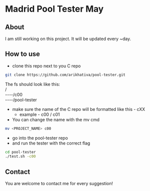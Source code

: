 
# Madrid Pool Tester May

## About
I am still working on this project.
It will be updated every ~day.

## How to use
* clone this repo next to you C repo

```sh
git clone https://github.com/arikhativa/pool-tester.git
```
The fs should look like this:<br />
/<br />
----/c00<br />
----/pool-tester<br />
* make sure the name of the C repo will be formatted like this - cXX
  * example - c00 / c01
* You can change the name with the mv cmd

```sh
mv <PROJECT_NAME> c00
```

* go into the pool-tester repo
* and run the tester with the correct flag

```sh
cd pool-tester
./test.sh -c00
```

## Contact
You are welcome to contact me for every suggestion!